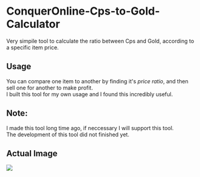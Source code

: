 # ConquerOnline-Cps-to-Gold-Calculator
Very simpile tool to calculate the ratio between Cps and Gold, according to a specific item price.

## Usage
You can compare one item to another by finding it's *price ratio*, and then sell one for another to make profit.
<br>
I built this tool for my own usage and I found this incredibly useful.

## Note:
I made this tool long time ago, if neccessary I will support this tool.
<br>
The development of this tool did not finished yet.

## Actual Image
<img src="https://i.imgur.com/aCSYNDT.jpg"/>
